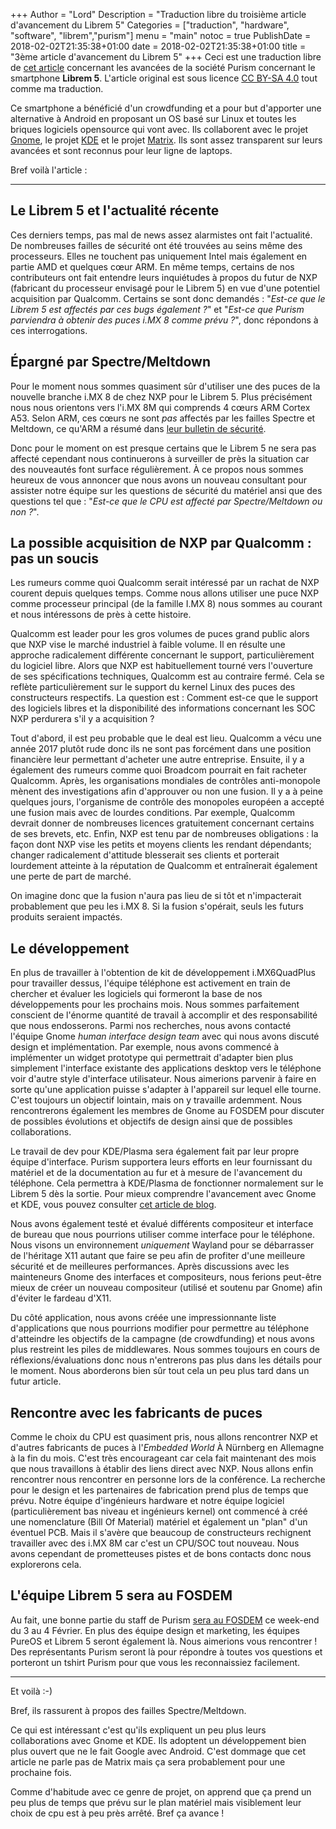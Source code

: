 +++
Author = "Lord"
Description = "Traduction libre du troisième article d'avancement du Librem 5"
Categories = ["traduction", "hardware", "software", "librem","purism"]
menu = "main"
notoc = true
PublishDate = 2018-02-02T21:35:38+01:00
date = 2018-02-02T21:35:38+01:00
title = "3ème article d'avancement du Librem 5"
+++
Ceci est une traduction libre de [cet article](https://puri.sm/posts/librem5-progress-report-3/) concernant les avancées de la société Purism concernant le smartphone **Librem 5**.
L'article original est sous licence [CC BY-SA 4.0](https://creativecommons.org/licenses/by-sa/4.0/) tout comme ma traduction.


Ce smartphone a bénéficié d'un crowdfunding et a pour but d'apporter une alternative à Android en proposant un OS basé sur Linux et toutes les briques logiciels opensource qui vont avec.
Ils collaborent avec le projet [Gnome](https://www.gnome.org), le projet [KDE](https://www.kde.org) et le projet [Matrix](https://matrix.org).
Ils sont assez transparent sur leurs avancées et sont reconnus pour leur ligne de laptops.

Bref voilà l'article :

-------

## Le Librem 5 et l'actualité récente

Ces derniers temps, pas mal de news assez alarmistes ont fait l'actualité.
De nombreuses failles de sécurité ont été trouvées au seins même des processeurs.
Elles ne touchent pas uniquement Intel mais également en partie AMD et quelques cœur ARM.
En même temps, certains de nos contributeurs ont fait entendre leurs inquiétudes à propos du futur de NXP (fabricant du processeur envisagé pour le Librem 5) en vue d'une potentiel acquisition par Qualcomm. Certains se sont donc demandés :
"*Est-ce que le Librem 5 est affectés par ces bugs également ?*" et "*Est-ce que Purism parviendra à obtenir des puces i.MX 8 comme prévu ?*", donc répondons à ces interrogations.

## Épargné par Spectre/Meltdown

Pour le moment nous sommes quasiment sûr d'utiliser une des puces de la nouvelle branche i.MX 8 de chez NXP pour le Librem 5.
Plus précisément nous nous orientons vers l'i.MX 8M qui comprends 4 cœurs ARM Cortex A53.
Selon ARM, ces cœurs ne sont *pas* affectés par les failles Spectre et Meltdown, ce qu'ARM a résumé dans [leur bulletin de sécurité](https://developer.arm.com/support/security-update).

Donc pour le moment on est presque certains que le Librem 5 ne sera pas affecté cependant nous continuerons à surveiller de près la situation car des nouveautés font surface régulièrement.
À ce propos nous sommes heureux de vous annoncer que nous avons un nouveau consultant pour assister notre équipe sur les questions de sécurité du matériel ansi que des questions tel que : "*Est-ce que le CPU est affecté par Spectre/Meltdown ou non ?*".

## La possible acquisition de NXP par Qualcomm : pas un soucis

Les rumeurs comme quoi Qualcomm serait intéressé par un rachat de NXP courent depuis quelques temps.
Comme nous allons utiliser une puce NXP comme processeur principal (de la famille I.MX 8) nous sommes au courant et nous intéressons de près à cette histoire.

Qualcomm est leader pour les gros volumes de puces grand public alors que NXP vise le marché industriel à faible volume.
Il en résulte une approche radicalement différente concernant le support, particulièrement du logiciel libre.
Alors que NXP est habituellement tourné vers l'ouverture de ses spécifications techniques, Qualcomm est au contraire fermé.
Cela se reflète particulièrement sur le support du kernel Linux des puces des constructeurs respectifs.
La question est : Comment est-ce que le support des logiciels libres et la disponibilité des informations concernant les SOC NXP perdurera s'il y a acquisition ?

Tout d'abord, il est peu probable que le deal est lieu.
Qualcomm a vécu une année 2017 plutôt rude donc ils ne sont pas forcément dans une position financière leur permettant d'acheter une autre entreprise.
Ensuite, il y a également des rumeurs comme quoi Broadcom pourrait en fait racheter Qualcomm.
Après, les organisations mondiales de contrôles anti-monopole mènent des investigations afin d'approuver ou non une fusion.
Il y a à peine quelques jours, l'organisme de contrôle des monopoles européen a accepté une fusion mais avec de lourdes conditions.
Par exemple, Qualcomm devrait donner de nombreuses licences gratuitement concernant certains de ses brevets, etc.
Enfin, NXP est tenu par de nombreuses obligations : la façon dont NXP vise les petits et moyens clients les rendant dépendants; changer radicalement d'attitude blesserait ses clients et porterait lourdement atteinte à la réputation de Qualcomm et entraînerait également une perte de part de marché.

On imagine donc que la fusion n'aura pas lieu de si tôt et n'impacterait probablement que peu les i.MX 8.
Si la fusion s'opérait, seuls les futurs produits seraient impactés.

## Le développement

En plus de travailler à l'obtention de kit de développement i.MX6QuadPlus pour travailler dessus, l'équipe téléphone est activement en train de chercher et évaluer les logiciels qui formeront la base de nos développements pour les prochains mois.
Nous sommes parfaitement conscient de l'énorme quantité de travail à accomplir et des responsabilité que nous endosserons.
Parmi nos recherches, nous avons contacté l'équipe Gnome *human interface design team* avec qui nous avons discuté design et implémentation.
Par exemple, nous avons commencé à implémenter un widget prototype qui permettrait d'adapter bien plus simplement l'interface existante des applications desktop vers le téléphone voir d'autre style d'interface utilisateur.
Nous aimerions parvenir à faire en sorte qu'une application puisse s'adapter à l'appareil sur lequel elle tourne.
C'est toujours un objectif lointain, mais on y travaille ardemment.
Nous rencontrerons également les membres de Gnome au FOSDEM pour discuter de possibles évolutions et objectifs de design ainsi que de possibles collaborations.

Le travail de dev pour KDE/Plasma sera également fait par leur propre équipe d'interface.
Purism supportera leurs efforts en leur fournissant du matériel et de la documentation au fur et à mesure de l'avancement du téléphone.
Cela permettra à KDE/Plasma de fonctionner normalement sur le Librem 5 dès la sortie.
Pour mieux comprendre l'avancement avec Gnome et KDE, vous pouvez consulter [cet article de blog](http://puri.sm/posts/gnome-and-kde-in-pureos-diversity-across-devices).

Nous avons également testé et évalué différents compositeur et interface de bureau que nous pourrions utiliser comme interface pour le téléphone.
Nous visons un environnement *uniquement* Wayland pour se débarrasser de l'héritage X11 autant que faire se peu afin de profiter d'une meilleure sécurité et de meilleures performances.
Après discussions avec les mainteneurs Gnome des interfaces et compositeurs, nous ferions peut-être mieux de créer un nouveau compositeur (utilisé et soutenu par Gnome) afin d'éviter le fardeau d'X11.

Du côté application, nous avons créée une impressionnante liste d'applications que nous pourrions modifier pour permettre au téléphone d'atteindre les objectifs de la campagne (de crowdfunding) et nous avons plus restreint les piles de middlewares.
Nous sommes toujours en cours de réflexions/évaluations donc nous n'entrerons pas plus dans les détails pour le moment.
Nous aborderons bien sûr tout cela un peu plus tard dans un futur article.

## Rencontre avec les fabricants de puces

Comme le choix du CPU est quasiment pris, nous allons rencontrer NXP et d'autres fabricants de puces à l'*Embedded World* À Nürnberg en Allemagne à la fin du mois.
C'est très encourageant car cela fait maintenant des mois que nous travaillons à établir des liens direct avec NXP.
Nous allons enfin rencontrer nous rencontrer en personne lors de la conférence.
La recherche pour le design et les partenaires de fabrication prend plus de temps que prévu.
Notre équipe d'ingénieurs hardware et notre équipe logiciel (particulièrement bas niveau et ingénieurs kernel) ont commencé à créé une nomenclature (Bill Of Material) matériel et également un "plan" d'un éventuel PCB.
Mais il s'avère que beaucoup de constructeurs rechignent travailler avec des i.MX 8M car c'est un CPU/SOC tout nouveau.
Nous avons cependant de prometteuses pistes et de bons contacts donc nous explorerons cela.

## L'équipe Librem 5 sera au FOSDEM

Au fait, une bonne partie du staff de Purism [sera au FOSDEM](https://puri.sm/posts/meet-us-at-fosdem-2018/) ce week-end du 3 au 4 Février.
En plus des équipe design et marketing, les équipes PureOS et Librem 5 seront également là.
Nous aimerions vous rencontrer !
Des représentants Purism seront là pour répondre à toutes vos questions et porteront un tshirt Purism pour que vous les reconnaissiez facilement.

----
Et voilà :-)

Bref, ils rassurent à propos des failles Spectre/Meltdown.

Ce qui est intéressant c'est qu'ils expliquent un peu plus leurs collaborations avec Gnome et KDE. Ils adoptent un développement bien plus ouvert que ne le fait Google avec Android. C'est dommage que cet article ne parle pas de Matrix mais ça sera probablement pour une prochaine fois.

Comme d'habitude avec ce genre de projet, on apprend que ça prend un peu plus de temps que prévu sur le plan matériel mais visiblement leur choix de cpu est à peu près arrêté. Bref ça avance !
